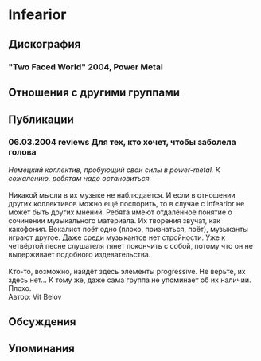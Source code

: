 # Infearior



## Дискография

### "Two Faced World" 2004, Power Metal




## Отношения с другими группами


## Публикации

### 06.03.2004 reviews Для тех, кто хочет, чтобы заболела голова

<DIV><I>Немецкий коллектив, пробующий свои силы в power-metal. К сожалению, ребятам надо остановиться.</I></DIV>
<DIV>&nbsp;</DIV>
<DIV>Никакой мысли в их музыке не наблюдается. И если в отношении других коллективов можно ещё поспорить, то в случае с Infearior не может быть других мнений. Ребята имеют отдалённое понятие о сочинении музыкального материала. Их творения звучат, как какофония. Вокалист поёт одно (плохо, признаться, поёт), музыканты играют другое. Даже среди музыкантов нет стройности. Уже к четвёртой песне слушателя тянет покончить с собой, потому что он не выдерживает подобного издевательства.</DIV>
<DIV>&nbsp;</DIV>
<DIV>Кто-то, возможно, найдёт здесь элементы progressive. Не верьте, их здесь нет... К тому же, даже сама группа не упоминает об их наличии. Плохо.</DIV>
Автор: Vit Belov


## Обсуждения


## Упоминания

